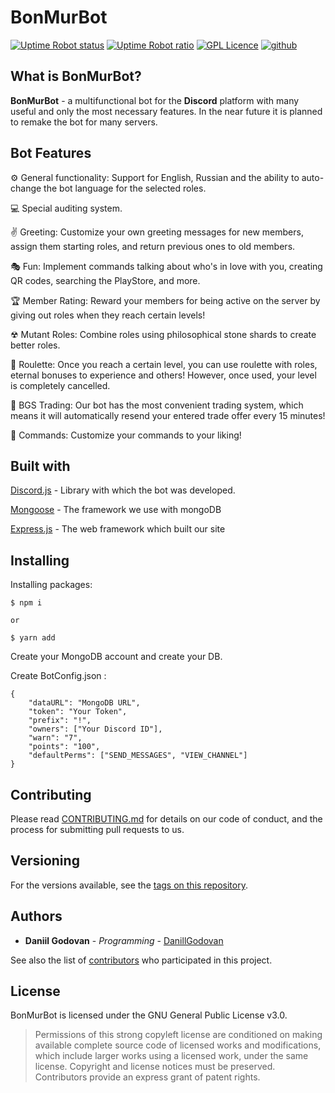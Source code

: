 # BonMurBot
[![Uptime Robot status](https://img.shields.io/uptimerobot/status/m780010966-3242e97a2ffbe3e33ef10eb4.svg)](https://stats.bonmurbot.ga)
[![Uptime Robot ratio](https://img.shields.io/uptimerobot/ratio/m780010966-3242e97a2ffbe3e33ef10eb4.svg)](https://stats.bonmurbot.ga)
[![GPL Licence](https://badges.frapsoft.com/os/gpl/gpl.svg?v=103)](LICENSE)
[![github](https://img.shields.io/github/release/DanillGodovan/BonMurBot.svg?color=brightgreen)](https://github.com/DanillGodovan/BonMurBot/releases)

## What is BonMurBot?
**BonMurBot** - a multifunctional bot for the **Discord** platform with many useful and only the most necessary features. In the near future it is planned to remake the bot for many servers.

## Bot Features

⚙ General functionality: Support for English, Russian and the ability to auto-change the bot language for the selected roles.

💻 Special auditing system.

✌ Greeting: Customize your own greeting messages for new members, assign them starting roles, and return previous ones to old members.

🎭 Fun: Implement commands talking about who's in love with you, creating QR codes, searching the PlayStore, and more.

🏆 Member Rating: Reward your members for being active on the server by giving out roles when they reach certain levels!

☢ Mutant Roles: Combine roles using philosophical stone shards to create better roles.

🎰 Roulette: Once you reach a certain level, you can use roulette with roles, eternal bonuses to experience and others! However, once used, your level is completely cancelled.

🤝 BGS Trading: Our bot has the most convenient trading system, which means it will automatically resend your entered trade offer every 15 minutes!

🦁 Commands: Customize your commands to your liking!

## Built with

[Discord.js](https://discord.js.org/#/) - Library with which the bot was developed.

[Mongoose](https://mongoosejs.com) - The framework we use with mongoDB

[Express.js](expressjs.com) - The web framework which built our site

## Installing
Installing packages:
```
$ npm i

or

$ yarn add
```

Create your MongoDB account and create your DB.

Create BotConfig.json :
```
{
    "dataURL": "MongoDB URL",
    "token": "Your Token",
    "prefix": "!",
    "owners": ["Your Discord ID"],
    "warn": "7",
    "points": "100",
    "defaultPerms": ["SEND_MESSAGES", "VIEW_CHANNEL"]
}
```

## Contributing

Please read [CONTRIBUTING.md](Contributing.md) for details on our code of conduct, and the process for submitting pull requests to us.

## Versioning

For the versions available, see the [tags on this repository](https://github.com/your/project/tags). 

## Authors

* **Daniil Godovan** - *Programming* - [DanillGodovan](https://github.com/DanillGodovan)

See also the list of [contributors](https://github.com/DanillGodovan/BonMurBot/contributors) who participated in this project.

## License

BonMurBot is licensed under the GNU General Public License v3.0.
> Permissions of this strong copyleft license are conditioned on making available complete source code of licensed works and modifications, which include larger works using a licensed work, under the same license. Copyright and license notices must be preserved. Contributors provide an express grant of patent rights.
